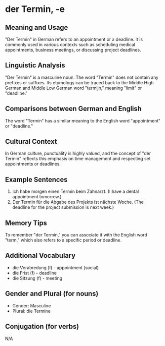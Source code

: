# der Termin, -e
## Meaning and Usage
"Der Termin" in German refers to an appointment or a deadline. It is commonly used in various contexts such as scheduling medical appointments, business meetings, or discussing project deadlines.

## Linguistic Analysis
"Der Termin" is a masculine noun. The word "Termin" does not contain any prefixes or suffixes. Its etymology can be traced back to the Middle High German and Middle Low German word "termijn," meaning "limit" or "deadline."

## Comparisons between German and English
The word "Termin" has a similar meaning to the English word "appointment" or "deadline."

## Cultural Context
In German culture, punctuality is highly valued, and the concept of "der Termin" reflects this emphasis on time management and respecting set appointments or deadlines.

## Example Sentences
1. Ich habe morgen einen Termin beim Zahnarzt. (I have a dental appointment tomorrow.)
2. Der Termin für die Abgabe des Projekts ist nächste Woche. (The deadline for the project submission is next week.)

## Memory Tips
To remember "der Termin," you can associate it with the English word "term," which also refers to a specific period or deadline.

## Additional Vocabulary
- die Verabredung (f) - appointment (social)
- die Frist (f) - deadline
- die Sitzung (f) - meeting

## Gender and Plural (for nouns)
- Gender: Masculine
- Plural: die Termine

## Conjugation (for verbs)
N/A